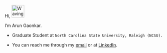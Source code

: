 Hi, <img src="https://raw.githubusercontent.com/nixin72/nixin72/master/wave.gif" alt="Waving hand animated gif" height="40" width="40" /> 

I’m Arun Gaonkar.

* Graduate Student at `North Carolina State University, Raleigh (NCSU).` 

* You can reach me through my [email](mailto:arun.rg37@gmail.com) or at [LinkedIn](https://www.linkedin.com/in/arun-gaonkar).


